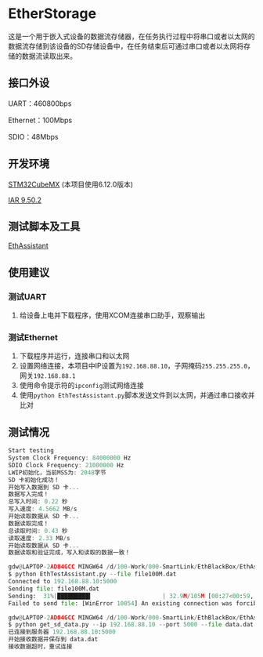# EtherStorage

这是一个用于嵌入式设备的数据流存储器，在任务执行过程中将串口或者以太网的数据流存储到该设备的SD存储设备中，在任务结束后可通过串口或者以太网将存储的数据流读取出来。

## 接口外设

UART：460800bps

Ethernet：100Mbps

SDIO：48Mbps

## 开发环境

[STM32CubeMX](https://www.st.com.cn/zh/development-tools/stm32cubemx.html) (本项目使用6.12.0版本)

[IAR 9.50.2](https://pan.baidu.com/s/1OK0k6JNU_-GRZYnANJ5B-g?pwd=wata)

## 测试脚本及工具

[EthAssistant](https://github.com/dwgan/EthAssistant)

## 使用建议

### 测试UART

1. 给设备上电并下载程序，使用XCOM连接串口助手，观察输出

### 测试Ethernet

1. 下载程序并运行，连接串口和以太网
2. 设置网络连接，本项目中IP设置为`192.168.88.10`，子网掩码`255.255.255.0`，网关`192.168.88.1`
3. 使用命令提示符的`ipconfig`测试网络连接
4. 使用`python EthTestAssistant.py`脚本发送文件到以太网，并通过串口接收并比对



## 测试情况

```c
Start testing 
System Clock Frequency: 84000000 Hz
SDIO Clock Frequency: 21000000 Hz
LWIP初始化，当前MSS为: 2048字节
SD 卡初始化成功！
开始写入数据到 SD 卡...
数据写入完成！
总写入时间: 0.22 秒
写入速度: 4.5662 MB/s
开始读取数据从 SD 卡...
数据读取完成！
总读取时间: 0.43 秒
读取速度: 2.33 MB/s
开始读取数据从 SD 卡...
数据读取和验证完成，写入和读取的数据一致！
```

```python
gdw@LAPTOP-2AD84GCC MINGW64 /d/100-Work/000-SmartLink/EthBlackBox/EthAssistant (main)
$ python EthTestAssistant.py --file file100M.dat
Connected to 192.168.88.10:5000
Sending file: file100M.dat
Sending:  31%|█████████▍                    | 32.9M/105M [00:27<00:59, 1.21MB/s]
Failed to send file: [WinError 10054] An existing connection was forcibly closed by the remote host

```

```python
gdw@LAPTOP-2AD84GCC MINGW64 /d/100-Work/000-SmartLink/EthBlackBox/EthAssistant (main)
$ python get_sd_data.py --ip 192.168.88.10 --port 5000 --file data.dat
已连接到服务器 192.168.88.10:5000
开始接收数据并保存到 data.dat
接收数据超时，重试连接
```


